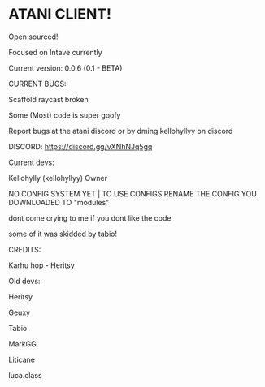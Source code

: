 # ATANI CLIENT!
Open sourced!

Focused on Intave currently

Current version: 0.0.6 (0.1 - BETA)

CURRENT BUGS:

Scaffold raycast broken

Some (Most) code is super goofy

Report bugs at the atani discord or by dming kellohyllyy on discord

DISCORD: https://discord.gg/vXNhNJq5gq

Current devs:

Kellohylly (kellohyllyy) Owner

NO CONFIG SYSTEM YET | TO USE CONFIGS RENAME THE CONFIG YOU DOWNLOADED TO "modules"

dont come crying to me if you dont like the code

some of it was skidded by tabio!

CREDITS:

Karhu hop - Heritsy

Old devs:

Heritsy

Geuxy

Tabio

MarkGG

Liticane

luca.class
